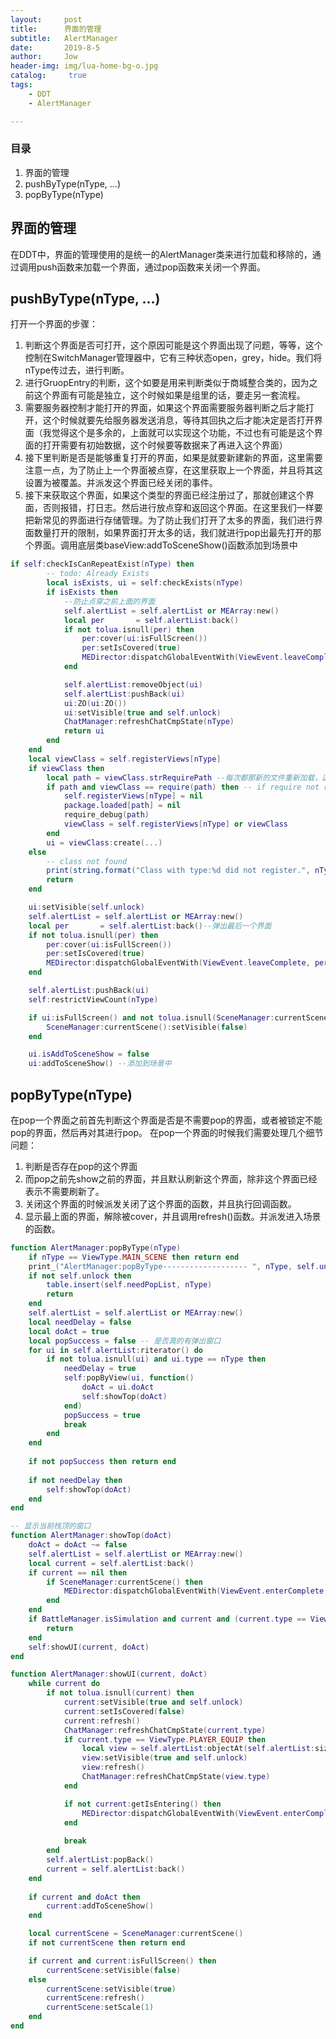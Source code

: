 ```yaml
---
layout:     post
title:      界面的管理
subtitle:   AlertManager
date:       2019-8-5
author:     Jow
header-img: img/lua-home-bg-o.jpg
catalog: 	 true 
tags:
    - DDT
    - AlertManager

---
```


### 目录
1. 界面的管理
2. pushByType(nType, ...)
3. popByType(nType)


## 界面的管理
在DDT中，界面的管理使用的是统一的AlertManager类来进行加载和移除的，通过调用push函数来加载一个界面，通过pop函数来关闭一个界面。

## pushByType(nType, ...)
打开一个界面的步骤：
1. 判断这个界面是否可打开，这个原因可能是这个界面出现了问题，等等，这个控制在SwitchManager管理器中，它有三种状态open，grey，hide。我们将nType传过去，进行判断。
2. 进行GruopEntry的判断，这个如要是用来判断类似于商城整合类的，因为之前这个界面有可能是独立，这个时候如果是组里的话，要走另一套流程。
3. 需要服务器控制才能打开的界面，如果这个界面需要服务器判断之后才能打开，这个时候就要先给服务器发送消息，等待其回执之后才能决定是否打开界面（我觉得这个是多余的，上面就可以实现这个功能，不过也有可能是这个界面的打开需要有初始数据，这个时候要等数据来了再进入这个界面）
4. 接下里判断是否是能够重复打开的界面，如果是就要新建新的界面，这里需要注意一点，为了防止上一个界面被点穿，在这里获取上一个界面，并且将其这设置为被覆盖。并派发这个界面已经关闭的事件。
5. 接下来获取这个界面，如果这个类型的界面已经注册过了，那就创建这个界面，否则报错，打日志。然后进行放点穿和返回这个界面。在这里我们一样要把新常见的界面进行存储管理。为了防止我们打开了太多的界面，我们进行界面数量打开的限制，如果界面打开太多的话，我们就进行pop出最先打开的那个界面。调用底层类baseView:addToSceneShow()函数添加到场景中

```lua
if self:checkIsCanRepeatExist(nType) then
        -- todo: Already Exists
        local isExists, ui = self:checkExists(nType)
        if isExists then
            --防止点穿之前上面的界面
            self.alertList = self.alertList or MEArray:new()
            local per       = self.alertList:back()
            if not tolua.isnull(per) then
                per:cover(ui:isFullScreen())
                per:setIsCovered(true)
                MEDirector:dispatchGlobalEventWith(ViewEvent.leaveComplete, per:getType(), per)
            end

            self.alertList:removeObject(ui)
            self.alertList:pushBack(ui)
            ui:ZO(ui:ZO())
            ui:setVisible(true and self.unlock)
            ChatManager:refreshChatCmpState(nType)
            return ui
        end
    end
    local viewClass = self.registerViews[nType]
    if viewClass then
        local path = viewClass.strRequirePath --每次都那新的文件重新加载，这个一般用在开发模式，这样修改了文件能够立即加载新的
        if path and viewClass == require(path) then -- if require not return self will return it's super, which will cause error.
            self.registerViews[nType] = nil
            package.loaded[path] = nil
            require_debug(path)
            viewClass = self.registerViews[nType] or viewClass
        end
        ui = viewClass:create(...)
    else
        -- class not found
        print(string.format("Class with type:%d did not register.", nType))
        return
    end

    ui:setVisible(self.unlock)
    self.alertList = self.alertList or MEArray:new()
    local per       = self.alertList:back()--弹出最后一个界面
    if not tolua.isnull(per) then
        per:cover(ui:isFullScreen())
        per:setIsCovered(true)
        MEDirector:dispatchGlobalEventWith(ViewEvent.leaveComplete, per:getType(), per)
    end

    self.alertList:pushBack(ui)
    self:restrictViewCount(nType)

    if ui:isFullScreen() and not tolua.isnull(SceneManager:currentScene()) then 
        SceneManager:currentScene():setVisible(false)
    end

    ui.isAddToSceneShow = false
    ui:addToSceneShow() --添加到场景中
```

## popByType(nType)
在pop一个界面之前首先判断这个界面是否是不需要pop的界面，或者被锁定不能pop的界面，然后再对其进行pop。
在pop一个界面的时候我们需要处理几个细节问题：
1. 判断是否存在pop的这个界面
2. 而pop之前先show之前的界面，并且默认刷新这个界面，除非这个界面已经表示不需要刷新了。
3. 关闭这个界面的时候派发关闭了这个界面的函数，并且执行回调函数。
4. 显示最上面的界面，解除被cover，并且调用refresh()函数。并派发进入场景的函数。

```lua
function AlertManager:popByType(nType)
    if nType == ViewType.MAIN_SCENE then return end
    print_("AlertManager:popByType------------------- ", nType, self.unlock)
    if not self.unlock then
        table.insert(self.needPopList, nType)
        return
    end
    self.alertList = self.alertList or MEArray:new()
    local needDelay = false
    local doAct = true
    local popSuccess = false -- 是否真的有弹出窗口
    for ui in self.alertList:riterator() do 
        if not tolua.isnull(ui) and ui.type == nType then 
            needDelay = true
            self:popByView(ui, function()
                doAct = ui.doAct
                self:showTop(doAct)
            end)
            popSuccess = true
            break 
        end
    end
    
    if not popSuccess then return end
    
    if not needDelay then
        self:showTop(doAct)
    end
end

-- 显示当前栈顶的窗口
function AlertManager:showTop(doAct)
    doAct = doAct ~= false
    self.alertList = self.alertList or MEArray:new()
    local current = self.alertList:back()  
    if current == nil then
        if SceneManager:currentScene() then
            MEDirector:dispatchGlobalEventWith(ViewEvent.enterComplete, SceneManager:currentScene():getType(), SceneManager:currentScene())
        end
    end
    if BattleManager.isSimulation and current and (current.type == ViewType.ZONEMAIN or current.type == ViewType.STAR_SHOW) then
        return
    end
    self:showUI(current, doAct)
end

function AlertManager:showUI(current, doAct)
    while current do
        if not tolua.isnull(current) then 
            current:setVisible(true and self.unlock)
            current:setIsCovered(false)
            current:refresh()
            ChatManager:refreshChatCmpState(current.type)
            if current.type == ViewType.PLAYER_EQUIP then 
                local view = self.alertList:objectAt(self.alertList:size() - 1)
                view:setVisible(true and self.unlock)
                view:refresh()
                ChatManager:refreshChatCmpState(view.type)
            end

            if not current:getIsEntering() then
                MEDirector:dispatchGlobalEventWith(ViewEvent.enterComplete, current:getType(), current)
            end
            
            break 
        end
        self.alertList:popBack()
        current = self.alertList:back()  
    end
    
    if current and doAct then
        current:addToSceneShow()
    end

    local currentScene = SceneManager:currentScene()
    if not currentScene then return end

    if current and current:isFullScreen() then 
        currentScene:setVisible(false)
    else 
        currentScene:setVisible(true)
        currentScene:refresh()
        currentScene:setScale(1)
    end
end
```




